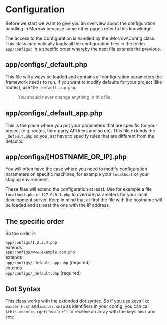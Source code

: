 Configuration
============

Before we start we want to give you an overview about the configuration handling in Morrow because some other pages refer to this knowledge.

The access to the Configuration is handled by the \Morrow\Config class.
This class automatically loads all the configuration files in the folder `app/configs/` in a specific order whereby the next file extends the previous.


app/configs/_default.php
------------

This file will always be loaded and contains all configuration parameters the framework needs to run.
If you want to modify defaults for your project (like routes), use the `_default_app.php`.

> You should never change anything in this file. 

app/configs/_default_app.php
------------

This is the place where you put your parameters that are specific for your project (e.g. routes, third party API keys and so on).
This file extends the `_default.php` so you just have to specify rules that are different from the defaults.


app/configs/[HOSTNAME_OR_IP].php
------------

You will often have the case where you need to modify configuration parameters on specific machines, for example your `localhost` or your staging environment.

These files will extend the configuration at least. 
Use for example a file `localhost.php` or `127.0.0.1.php` to override parameters for your local development server.
Keep in mind that at first the file with the hostname will be loaded and at least the one with the IP address.


The specific order
------------------

So the order is  

`app/configs/1.2.3.4.php`  
extends  
`app/configs/www.example.com.php`  
extends  
`app/configs/_default_app.php` (required)  
extends  
`app/configs/_default.php` (required)  


Dot Syntax
----------

This class works with the extended dot syntax. So if you use keys like `mailer.host` and `mailer.smtp` as identifiers in your config, you can call `$this->config->get("mailer")` to receive an array with the keys `host` and `smtp`. 
